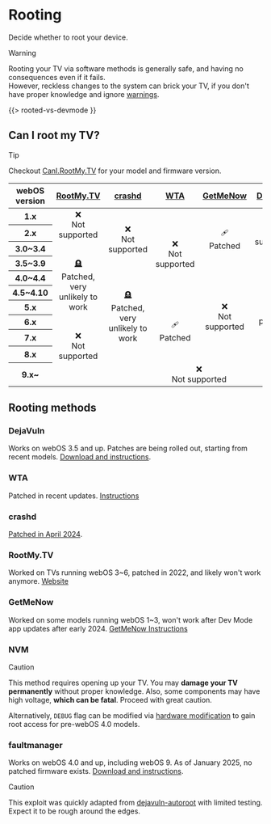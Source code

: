 # Rooting

Decide whether to root your device.

<style>
table.exploits tbody td {
  text-align: center;
}
</style>

> [!WARNING]
> Rooting your TV via software methods is generally safe, and having no consequences even if it fails.<br>
> However, reckless changes to the system can brick your TV, if you don't have proper knowledge and ignore
> [warnings](https://rootmy.tv/warning).

{{> rooted-vs-devmode }}

## Can I root my TV?

> [!TIP]
> Checkout [CanI.RootMy.TV](https://cani.rootmy.tv) for your model and firmware version.

<div class="table-responsive">
  <table class="table table-bordered exploits">
    <thead>
    <tr>
      <th class="text-nowrap">webOS version</th>
      <th class="text-center"><a href="#rootmytv">RootMy.TV</a></th>
      <th class="text-center"><a href="#crashd">crashd</a></th>
      <th class="text-center"><a href="#wta">WTA</a></th>
      <th class="text-center"><a href="#getmenow">GetMeNow</a></th>
      <th class="text-center"><a href="#dejavuln">DejaVuln</a></th>
      <th class="text-center"><a href="#nvm">NVM</a></th>
      <th class="text-center"><a href="#faultmanager">Faultmanager</a></th>
    </tr>
    </thead>
    <tbody>
    <tr>
      <th>1.x</th>
      <td rowspan="2">❌<br>Not supported</td>
      <td rowspan="4">❌<br>Not supported</td>
      <td rowspan="6">❌<br>Not supported</td>
      <td rowspan="4">🩹<br>Patched</td>
      <td rowspan="3">❌<br>Not supported</td>
      <td rowspan="4">✅<br>Supported</td>
      <td rowspan="3">❌<br>Not supported</td>
    </tr>
    <tr>
      <th>2.x</th>
    </tr>
    <tr>
      <th>3.0~3.4</th>
      <td rowspan="6">🪦<br>Patched, very unlikely to work</td>
    </tr>
    <tr>
      <th>3.5~3.9</th>
      <td rowspan="7">⌛<br>Being patched</td>
      <td rowspan="8">✅<br>Supported</td>
    </tr>
    <tr>
      <th>4.0~4.4</th>
      <td rowspan="6">🪦<br>Patched, very unlikely to work</td>
      <td rowspan="6">❌<br>Not supported</td>
      <td rowspan="6">❌<br>Not supported</td>
    </tr>
    <tr>
      <th>4.5~4.10</th>
    </tr>
    <tr>
      <th>5.x</th>
      <td rowspan="4">🩹<br>Patched</td>
    </tr>
    <tr>
      <th>6.x</th>
    </tr>
    <tr>
      <th>7.x</th>
      <td rowspan="2">❌<br>Not supported</td>
    </tr>
    <tr>
      <th>8.x</th>
    </tr>
    <tr>
      <th>9.x~</th>
      <td colspan="6">❌<br>Not supported</td>
    </tr>
    </tbody>
  </table>
</div>

## Rooting methods

### DejaVuln

Works on webOS 3.5 and up. Patches are being rolled out, starting from recent models.
[Download and instructions](https://github.com/throwaway96/dejavuln-autoroot).

### WTA

Patched in recent updates. [Instructions](/rooting/wta)

### crashd

[Patched in April 2024](https://gist.github.com/throwaway96/e811b0f7cc2a705a5a476a8dfa45e09f).

### RootMy.TV

Worked on TVs running webOS 3~6, patched in 2022, and likely won't work anymore. [Website](https://rootmy.tv/)

### GetMeNow

Worked on some models running webOS 1~3, won't work after Dev Mode app updates after early 2024.
[GetMeNow Instructions](/rooting/getmenow)

### NVM

> [!CAUTION]
> This method requires opening up your TV. You may **damage your TV permanently** without proper knowledge.
> Also, some components may have high voltage, **which can be fatal**. Proceed with great caution.

Alternatively, `DEBUG` flag can be modified
via [hardware modification](https://gist.github.com/throwaway96/827ff726981cc2cbc46a22a2ad7337a1) to gain
root access for pre-webOS 4.0 models.

### faultmanager

Works on webOS 4.0 and up, including webOS 9. As of January 2025, no patched firmware exists.
[Download and instructions](https://github.com/throwaway96/faultmanager-autoroot).

> [!CAUTION]
> This exploit was quickly adapted from [dejavuln-autoroot](https://github.com/throwaway96/dejavuln-autoroot) with limited testing. Expect it to be rough around the edges.
